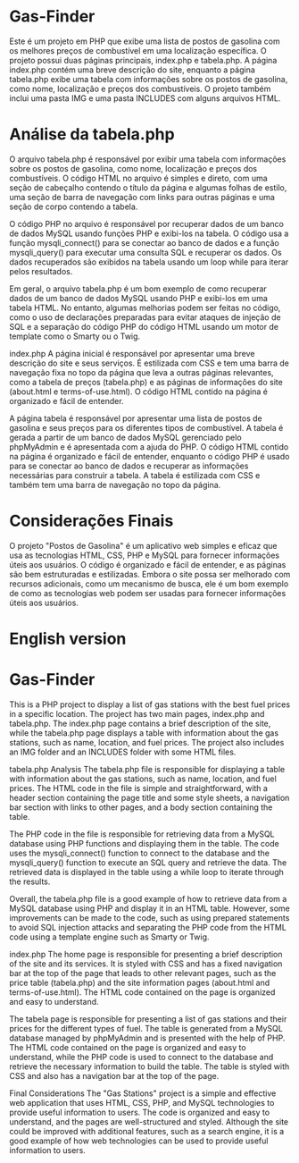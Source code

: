 # Gas-Finder
Este é um projeto em PHP que exibe uma lista de postos de gasolina com os melhores preços de combustível em uma localização específica. O projeto possui duas páginas principais, index.php e tabela.php. A página index.php contém uma breve descrição do site, enquanto a página tabela.php exibe uma tabela com informações sobre os postos de gasolina, como nome, localização e preços dos combustíveis. O projeto também inclui uma pasta IMG e uma pasta INCLUDES com alguns arquivos HTML.

# Análise da tabela.php
O arquivo tabela.php é responsável por exibir uma tabela com informações sobre os postos de gasolina, como nome, localização e preços dos combustíveis. O código HTML no arquivo é simples e direto, com uma seção de cabeçalho contendo o título da página e algumas folhas de estilo, uma seção de barra de navegação com links para outras páginas e uma seção de corpo contendo a tabela.

O código PHP no arquivo é responsável por recuperar dados de um banco de dados MySQL usando funções PHP e exibi-los na tabela. O código usa a função mysqli_connect() para se conectar ao banco de dados e a função mysqli_query() para executar uma consulta SQL e recuperar os dados. Os dados recuperados são exibidos na tabela usando um loop while para iterar pelos resultados.

Em geral, o arquivo tabela.php é um bom exemplo de como recuperar dados de um banco de dados MySQL usando PHP e exibi-los em uma tabela HTML. No entanto, algumas melhorias podem ser feitas no código, como o uso de declarações preparadas para evitar ataques de injeção de SQL e a separação do código PHP do código HTML usando um motor de template como o Smarty ou o Twig.

index.php
A página inicial é responsável por apresentar uma breve descrição do site e seus serviços. É estilizada com CSS e tem uma barra de navegação fixa no topo da página que leva a outras páginas relevantes, como a tabela de preços (tabela.php) e as páginas de informações do site (about.html e terms-of-use.html). O código HTML contido na página é organizado e fácil de entender.

A página tabela é responsável por apresentar uma lista de postos de gasolina e seus preços para os diferentes tipos de combustível. A tabela é gerada a partir de um banco de dados MySQL gerenciado pelo phpMyAdmin e é apresentada com a ajuda do PHP. O código HTML contido na página é organizado e fácil de entender, enquanto o código PHP é usado para se conectar ao banco de dados e recuperar as informações necessárias para construir a tabela. A tabela é estilizada com CSS e também tem uma barra de navegação no topo da página.

# Considerações Finais
O projeto "Postos de Gasolina" é um aplicativo web simples e eficaz que usa as tecnologias HTML, CSS, PHP e MySQL para fornecer informações úteis aos usuários. O código é organizado e fácil de entender, e as páginas são bem estruturadas e estilizadas. Embora o site possa ser melhorado com recursos adicionais, como um mecanismo de busca, ele é um bom exemplo de como as tecnologias web podem ser usadas para fornecer informações úteis aos usuários.

# English version
# Gas-Finder
This is a PHP project to display a list of gas stations with the best fuel prices in a specific location. The project has two main pages, index.php and tabela.php. The index.php page contains a brief description of the site, while the tabela.php page displays a table with information about the gas stations, such as name, location, and fuel prices. The project also includes an IMG folder and an INCLUDES folder with some HTML files.

tabela.php Analysis
The tabela.php file is responsible for displaying a table with information about the gas stations, such as name, location, and fuel prices. The HTML code in the file is simple and straightforward, with a header section containing the page title and some style sheets, a navigation bar section with links to other pages, and a body section containing the table.

The PHP code in the file is responsible for retrieving data from a MySQL database using PHP functions and displaying them in the table. The code uses the mysqli_connect() function to connect to the database and the mysqli_query() function to execute an SQL query and retrieve the data. The retrieved data is displayed in the table using a while loop to iterate through the results.

Overall, the tabela.php file is a good example of how to retrieve data from a MySQL database using PHP and display it in an HTML table. However, some improvements can be made to the code, such as using prepared statements to avoid SQL injection attacks and separating the PHP code from the HTML code using a template engine such as Smarty or Twig.

index.php
The home page is responsible for presenting a brief description of the site and its services. It is styled with CSS and has a fixed navigation bar at the top of the page that leads to other relevant pages, such as the price table (tabela.php) and the site information pages (about.html and terms-of-use.html). The HTML code contained on the page is organized and easy to understand.

The tabela page is responsible for presenting a list of gas stations and their prices for the different types of fuel. The table is generated from a MySQL database managed by phpMyAdmin and is presented with the help of PHP. The HTML code contained on the page is organized and easy to understand, while the PHP code is used to connect to the database and retrieve the necessary information to build the table. The table is styled with CSS and also has a navigation bar at the top of the page.

Final Considerations
The "Gas Stations" project is a simple and effective web application that uses HTML, CSS, PHP, and MySQL technologies to provide useful information to users. The code is organized and easy to understand, and the pages are well-structured and styled. Although the site could be improved with additional features, such as a search engine, it is a good example of how web technologies can be used to provide useful information to users.
